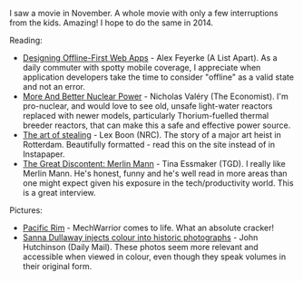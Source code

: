 <!--
.. link: 
.. description: 
.. tags: Reading
.. date: 2014/01/22 10:48:51
.. spellcheck_exceptions: 
.. title: Words and Pictures - November
.. slug: words-and-pictures-november
-->


I saw a movie in November. A whole movie with only a few interruptions from the kids. Amazing! I hope to do the same in 2014.

Reading:

-   [Designing Offline-First Web Apps](http://alistapart.com/article/offline-first) - Alex Feyerke (A List Apart). As a daily commuter with spotty mobile coverage, I appreciate when application developers take the time to consider "offline" as a valid state and not an error.
-   [More And Better Nuclear Power](http://www.economist.com/blogs/babbage/2013/11/difference-engine-0) - Nicholas Valéry (The Economist). I'm pro-nuclear, and would love to see old, unsafe light-water reactors replaced with newer models, particularly Thorium-fuelled thermal breeder reactors, that can make this a safe and effective power source.
-   [The art of stealing](http://www.nrc.nl/kunsthal-en/) - Lex Boon (NRC). The story of a major art heist in Rotterdam. Beautifully formatted - read this on the site instead of in Instapaper.
-   [The Great Discontent: Merlin Mann](http://thegreatdiscontent.com/merlin-mann) - Tina Essmaker (TGD). I really like Merlin Mann. He's honest, funny and he's well read in more areas than one might expect given his exposure in the tech/productivity world. This is a great interview.

Pictures:

-   [Pacific Rim](http://en.wikipedia.org/wiki/Pacific_Rim_(film)) - MechWarrior comes to life. What an absolute cracker!
-   [Sanna Dullaway injects colour into historic photographs](http://www.dailymail.co.uk/news/article-2088611/Swedish-artist-Sanna-Dullaway-injected-colour-host-historic-photographs.html) - John Hutchinson (Daily Mail). These photos seem more relevant and accessible when viewed in colour, even though they speak volumes in their original form.

